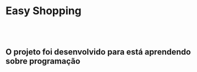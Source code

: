 <h1>Easy Shopping</h1>
<br>
<br>
<h2>O projeto foi desenvolvido para está aprendendo sobre programação</h2>
